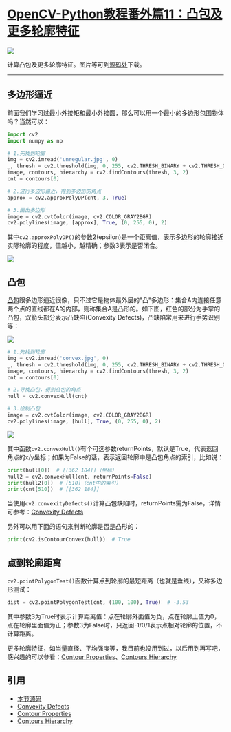 # [OpenCV-Python教程番外篇11：凸包及更多轮廓特征](http://ex2tron.wang/opencv-python-extra-convex-hull/)

![](http://blog.codec.wang/cv2_understand_convex.jpg)

计算凸包及更多轮廓特征。<!-- more -->图片等可到[源码处](#引用)下载。

---

## 多边形逼近

前面我们学习过最小外接矩和最小外接圆，那么可以用一个最小的多边形包围物体吗？当然可以：

 ```python
import cv2
import numpy as np

# 1.先找到轮廓
img = cv2.imread('unregular.jpg', 0)
_, thresh = cv2.threshold(img, 0, 255, cv2.THRESH_BINARY + cv2.THRESH_OTSU)
image, contours, hierarchy = cv2.findContours(thresh, 3, 2)
cnt = contours[0]

# 2.进行多边形逼近，得到多边形的角点
approx = cv2.approxPolyDP(cnt, 3, True)

# 3.画出多边形
image = cv2.cvtColor(image, cv2.COLOR_GRAY2BGR)
cv2.polylines(image, [approx], True, (0, 255, 0), 2)
 ```

其中`cv2.approxPolyDP()`的参数2(epsilon)是一个距离值，表示多边形的轮廓接近实际轮廓的程度，值越小，越精确；参数3表示是否闭合。

![](http://blog.codec.wang/cv2_understand_approxpoly.jpg)

## 凸包

[凸包](https://baike.baidu.com/item/%E5%87%B8%E5%8C%85/179150?fr=aladdin)跟多边形逼近很像，只不过它是物体最外层的"凸"多边形：集合A内连接任意两个点的直线都在A的内部，则称集合A是凸形的。如下图，红色的部分为手掌的凸包，双箭头部分表示凸缺陷(Convexity Defects)，凸缺陷常用来进行手势识别等：

![](http://blog.codec.wang/cv2_understand_convex.jpg)

```python
# 1.先找到轮廓
img = cv2.imread('convex.jpg', 0)
_, thresh = cv2.threshold(img, 0, 255, cv2.THRESH_BINARY + cv2.THRESH_OTSU)
image, contours, hierarchy = cv2.findContours(thresh, 3, 2)
cnt = contours[0]

# 2.寻找凸包，得到凸包的角点
hull = cv2.convexHull(cnt)

# 3.绘制凸包
image = cv2.cvtColor(image, cv2.COLOR_GRAY2BGR)
cv2.polylines(image, [hull], True, (0, 255, 0), 2)
```

![](http://blog.codec.wang/cv2_convex_hull.jpg)

其中函数`cv2.convexHull()`有个可选参数returnPoints，默认是True，代表返回角点的x/y坐标；如果为False的话，表示返回轮廓中是凸包角点的索引，比如说：

```python
print(hull[0])  # [[362 184]]（坐标）
hull2 = cv2.convexHull(cnt, returnPoints=False)
print(hull2[0])  # [510]（cnt中的索引）
print(cnt[510])  # [[362 184]]
```

当使用`cv2.convexityDefects()`计算凸包缺陷时，returnPoints需为False，详情可参考：[Convexity Defects](http://opencv-python-tutroals.readthedocs.io/en/latest/py_tutorials/py_imgproc/py_contours/py_contours_more_functions/py_contours_more_functions.html#contours-more-functions)

另外可以用下面的语句来判断轮廓是否是凸形的：

```python
print(cv2.isContourConvex(hull))  # True
```

## 点到轮廓距离

`cv2.pointPolygonTest()`函数计算点到轮廓的最短距离（也就是垂线），又称多边形测试：

```python
dist = cv2.pointPolygonTest(cnt, (100, 100), True)  # -3.53
```

其中参数3为True时表示计算距离值：点在轮廓外面值为负，点在轮廓上值为0，点在轮廓里面值为正；参数3为False时，只返回-1/0/1表示点相对轮廓的位置，不计算距离。

更多轮廓特征，如当量直径、平均强度等，我目前也没用到过，以后用到再写吧，感兴趣的可以参看：[Contour Properties](http://opencv-python-tutroals.readthedocs.io/en/latest/py_tutorials/py_imgproc/py_contours/py_contour_properties/py_contour_properties.html)、[Contours Hierarchy](http://opencv-python-tutroals.readthedocs.io/en/latest/py_tutorials/py_imgproc/py_contours/py_contours_hierarchy/py_contours_hierarchy.html)

## 引用

- [本节源码](https://github.com/codecwang/OpenCV-Python-Tutorial/tree/master/Extra-11-Convex-Hull)
- [Convexity Defects](http://opencv-python-tutroals.readthedocs.io/en/latest/py_tutorials/py_imgproc/py_contours/py_contours_more_functions/py_contours_more_functions.html#contours-more-functions)
- [Contour Properties](http://opencv-python-tutroals.readthedocs.io/en/latest/py_tutorials/py_imgproc/py_contours/py_contour_properties/py_contour_properties.html)
- [Contours Hierarchy](http://opencv-python-tutroals.readthedocs.io/en/latest/py_tutorials/py_imgproc/py_contours/py_contours_hierarchy/py_contours_hierarchy.html)